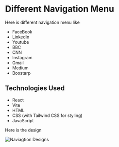 # Different Navigation Menu

Here is different navigation menu like

- FaceBook
- LinkedIn
- Youtube
- BBC
- CNN
- Instagram
- Gmail
- Medium
- Boostarp


## Technologies Used

- React
- Vite
- HTML
- CSS (with Tailwind CSS for styling)
- JavaScript

Here is the design 

![Naviagtion Designs](https://github.com/amieecode/Navigation_Menu/assets/67154526/d3b6db5a-b3fc-421f-b667-9df32a93787e)
